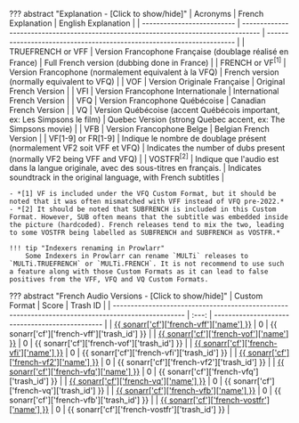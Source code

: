 ??? abstract "Explanation - [Click to show/hide]"
    | Acronyms                   | French Explanation                                                                  | English Explanation                                                   |
    | -------------------------- | ----------------------------------------------------------------------------------- | --------------------------------------------------------------------- |
    | TRUEFRENCH or VFF          | Version Francophone Française (doublage réalisé en France)                          | Full French version (dubbing done in France)                          |
    | FRENCH or VF<sup>[1]</sup> | Version Francophone (normalement equivalent à la VFQ)                               | French version (normally equivalent to VFQ)                           |
    | VOF                        | Version Originale Française                                                         | Original French Version                                               |
    | VFI                        | Version Francophone Internationale                                                  | International French Version                                          |
    | VFQ                        | Version Francophone Québécoise                                                      | Canadian French Version                                               |
    | VQ                         | Version Québécoise (accent Québécois important, ex: Les Simpsons le film)           | Quebec Version (strong Quebec accent, ex: The Simpsons movie)         |
    | VFB                        | Version Francophone Belge                                                           | Belgian French Version                                                |
    | VF[1-9] or FR[1-9]         | Indique le nombre de doublage présent (normalement VF2 soit VFF et VFQ)             | Indicates the number of dubs present (normally VF2 being VFF and VFQ) |
    | VOSTFR<sup>[2]</sup>       | Indique que l'audio est dans la langue originale, avec des sous-titres en français. | Indicates soundtrack in the original language, with French subtitles  |

    - *[1] VF is included under the VFQ Custom Format, but it should be noted that it was often mismatched with VFF instead of VFQ pre-2022.*
    - *[2] It should be noted that SUBFRENCH is included in this Custom Format. However, SUB often means that the subtitle was embedded inside the picture (hardcoded). French releases tend to mix the two, leading to some VOSTFR being labelled as SUBFRENCH and SUBFRENCH as VOSTFR.*

    !!! tip "Indexers renaming in Prowlarr"
        Some Indexers in Prowlarr can rename `MULTi` releases to `MULTi.TRUEFRENCH` or `MULTi.FRENCH`. It is not recommend to use such a feature along with those Custom Formats as it can lead to false positives from the VFF, VFQ and VQ Custom Formats.

??? abstract "French Audio Versions - [Click to show/hide]"
    | Custom Format                                                                                      | Score | Trash ID                                        |
    | -------------------------------------------------------------------------------------------------- | :---: | ----------------------------------------------- |
    | [{{ sonarr['cf']['french-vff']['name'] }}](/Sonarr/sonarr-collection-of-custom-formats/#vff)       |   0   | {{ sonarr['cf']['french-vff']['trash_id'] }}    |
    | [{{ sonarr['cf']['french-vof']['name'] }}](/Sonarr/sonarr-collection-of-custom-formats/#vof)       |   0   | {{ sonarr['cf']['french-vof']['trash_id'] }}    |
    | [{{ sonarr['cf']['french-vfi']['name'] }}](/Sonarr/sonarr-collection-of-custom-formats/#vfi)       |   0   | {{ sonarr['cf']['french-vfi']['trash_id'] }}    |
    | [{{ sonarr['cf']['french-vf2']['name'] }}](/Sonarr/sonarr-collection-of-custom-formats/#vf2)       |   0   | {{ sonarr['cf']['french-vf2']['trash_id'] }}    |
    | [{{ sonarr['cf']['french-vfq']['name'] }}](/Sonarr/sonarr-collection-of-custom-formats/#vfq)       |   0   | {{ sonarr['cf']['french-vfq']['trash_id'] }}    |
    | [{{ sonarr['cf']['french-vq']['name'] }}](/Sonarr/sonarr-collection-of-custom-formats/#vq)         |   0   | {{ sonarr['cf']['french-vq']['trash_id'] }}     |
    | [{{ sonarr['cf']['french-vfb']['name'] }}](/Sonarr/sonarr-collection-of-custom-formats/#vfb)       |   0   | {{ sonarr['cf']['french-vfb']['trash_id'] }}    |
    | [{{ sonarr['cf']['french-vostfr']['name'] }}](/Sonarr/sonarr-collection-of-custom-formats/#vostfr) |   0   | {{ sonarr['cf']['french-vostfr']['trash_id'] }} |
